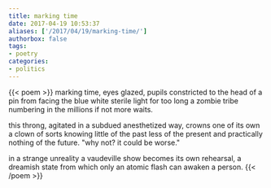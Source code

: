 ```yaml
---
title: marking time
date: 2017-04-19 10:53:37
aliases: ['/2017/04/19/marking-time/']
authorbox: false
tags:
- poetry
categories:
- politics
---
```

{{< poem >}}
marking time,
eyes glazed, pupils constricted
to the head of a pin
from facing the blue white sterile light
for too long
a zombie tribe
numbering in the millions
if not more
waits.

this throng, agitated
in a subdued anesthetized
way,
crowns one of its own
a clown of sorts
knowing little of the past
less of the present
and practically nothing
of the future.
"why not? it could be worse."

in a strange unreality
a vaudeville show becomes
its own rehearsal,
a dreamish state from which
only an atomic flash
can awaken a person.
{{< /poem >}}
